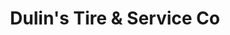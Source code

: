 ---
title: "Dulin's Tire & Service Co"
url: /reading/dulins-tire-and-service-co/
shop: car repair
---